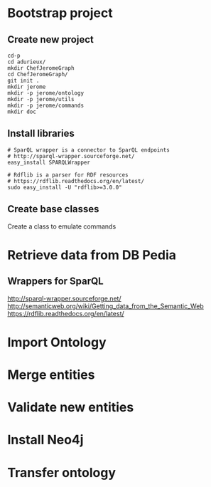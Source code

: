 # Bootstrap project

## Create new project

```
cd-p
cd adurieux/
mkdir ChefJeromeGraph
cd ChefJeromeGraph/
git init .
mkdir jerome
mkdir -p jerome/ontology
mkdir -p jerome/utils
mkdir -p jerome/commands
mkdir doc
```

## Install libraries

```
# SparQL wrapper is a connector to SparQL endpoints
# http://sparql-wrapper.sourceforge.net/
easy_install SPARQLWrapper

# Rdflib is a parser for RDF resources
# https://rdflib.readthedocs.org/en/latest/
sudo easy_install -U "rdflib>=3.0.0"
```

## Create base classes

Create a class to emulate commands 







# Retrieve data from DB Pedia

## Wrappers for SparQL 

http://sparql-wrapper.sourceforge.net/
http://semanticweb.org/wiki/Getting_data_from_the_Semantic_Web
https://rdflib.readthedocs.org/en/latest/





# Import Ontology


# Merge entities



# Validate new entities

# Install Neo4j


# Transfer ontology